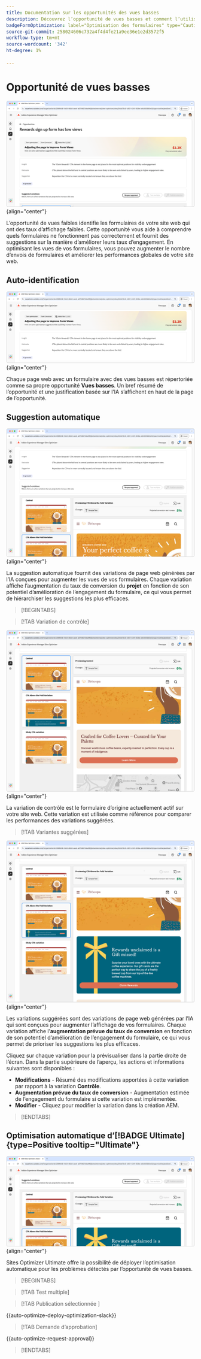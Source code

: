 ```yaml
---
title: Documentation sur les opportunités des vues basses
description: Découvrez l’opportunité de vues basses et comment l’utiliser pour améliorer l’engagement des formulaires sur votre site web.
badgeFormOptimization: label="Optimisation des formulaires" type="Caution" url="../../opportunity-types/form-optimization.md" tooltip="Optimisation des formulaires"
source-git-commit: 258024606c732a4f4d4fe21a9ee36e1e2d3572f5
workflow-type: tm+mt
source-wordcount: '342'
ht-degree: 1%

---
```



# Opportunité de vues basses

![Opportunité de vues basses](./assets/low-views/hero.png){align="center"}

L’opportunité de vues faibles identifie les formulaires de votre site web qui ont des taux d’affichage faibles. Cette opportunité vous aide à comprendre quels formulaires ne fonctionnent pas correctement et fournit des suggestions sur la manière d’améliorer leurs taux d’engagement. En optimisant les vues de vos formulaires, vous pouvez augmenter le nombre d’envois de formulaires et améliorer les performances globales de votre site web.

## Auto-identification

![Identification automatique des vues basses](./assets/low-views/auto-identify.png){align="center"}

Chaque page web avec un formulaire avec des vues basses est répertoriée comme sa propre opportunité **Vues basses**. Un bref résumé de l’opportunité et une justification basée sur l’IA s’affichent en haut de la page de l’opportunité.

## Suggestion automatique

![Suggérer automatiquement des vues basses](./assets/low-views/auto-suggest.png){align="center"}

La suggestion automatique fournit des variations de page web générées par l’IA conçues pour augmenter les vues de vos formulaires. Chaque variation affiche l’augmentation du taux de conversion du **projet** en fonction de son potentiel d’amélioration de l’engagement du formulaire, ce qui vous permet de hiérarchiser les suggestions les plus efficaces.

>[!BEGINTABS]

>[!TAB Variation de contrôle]

![Variantes de contrôle](./assets/low-views/control-variation.png){align="center"}

La variation de contrôle est le formulaire d’origine actuellement actif sur votre site web. Cette variation est utilisée comme référence pour comparer les performances des variations suggérées.

>[!TAB Variantes suggérées]

![Variantes suggérées](./assets/low-views/suggested-variations.png){align="center"}

Les variations suggérées sont des variations de page web générées par l’IA qui sont conçues pour augmenter l’affichage de vos formulaires. Chaque variation affiche l’**augmentation prévue du taux de conversion** en fonction de son potentiel d’amélioration de l’engagement du formulaire, ce qui vous permet de prioriser les suggestions les plus efficaces.

Cliquez sur chaque variation pour la prévisualiser dans la partie droite de l’écran. Dans la partie supérieure de l’aperçu, les actions et informations suivantes sont disponibles :

* **Modifications** - Résumé des modifications apportées à cette variation par rapport à la variation **Contrôle**.
* **Augmentation prévue du taux de conversion** - Augmentation estimée de l’engagement du formulaire si cette variation est implémentée.
* **Modifier** - Cliquez pour modifier la variation dans la création AEM.

>[!ENDTABS]

## Optimisation automatique d’[!BADGE Ultimate]{type=Positive tooltip="Ultimate"}


![Optimisation automatique des vues basses](./assets/low-views/auto-optimize.png){align="center"}

Sites Optimizer Ultimate offre la possibilité de déployer l’optimisation automatique pour les problèmes détectés par l’opportunité de vues basses.

>[!BEGINTABS]

>[!TAB Test multiple]


>[!TAB  Publication sélectionnée ]

{{auto-optimize-deploy-optimization-slack}}

>[!TAB Demande d’approbation]

{{auto-optimize-request-approval}}

>[!ENDTABS]
